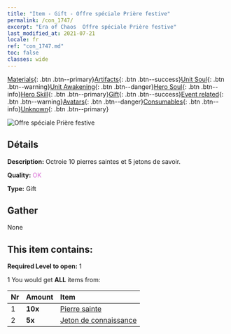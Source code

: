 ```yaml
---
title: "Item - Gift - Offre spéciale Prière festive"
permalink: /con_1747/
excerpt: "Era of Chaos  Offre spéciale Prière festive"
last_modified_at: 2021-07-21
locale: fr
ref: "con_1747.md"
toc: false
classes: wide
---
```

 [Materials](/ItemsFR/){: .btn .btn--primary}[Artifacts](/ItemsFR/Artifacts/){: .btn .btn--success}[Unit Soul](/ItemsFR/UnitSoul/){: .btn .btn--warning}[Unit Awakening](/ItemsFR/UnitAwakening/){: .btn .btn--danger}[Hero Soul](/ItemsFR/HeroSoul/){: .btn .btn--info}[Hero Skill](/ItemsFR/HeroSkill/){: .btn .btn--primary}[Gift](/ItemsFR/Gift/){: .btn .btn--success}[Event related](/ItemsFR/Events/){: .btn .btn--warning}[Avatars](/ItemsFR/Avatars/){: .btn .btn--danger}[Consumables](/ItemsFR/Consumables/){: .btn .btn--info}[Unknown](/ItemsFR/Unknown/){: .btn .btn--primary}

 ![Offre spéciale Prière festive](/images/t/i_907363.png)

## Détails
 **Description:** Octroie 10 pierres saintes et 5 jetons de savoir.

 **Quality:** <span style="color: #DA70D6">OK</span>

 **Type:** Gift

## Gather

  None

## This item contains:

 **Required Level to open:** 1

 1 You would get **ALL** items  from:

  | Nr | Amount |     Item    |
  |:---|:-------|:------------|
  | 1 |  **10x** | [Pierre sainte](/ItemsFR/con_971/) |  | 
  | 2 |  **5x** | [Jeton de connaissance](/ItemsFR/con_911/) |  | 

